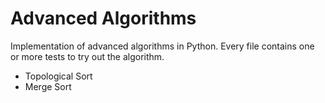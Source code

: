 # Advanced Algorithms 
Implementation of advanced algorithms in Python. Every file contains one or more tests to try out the algorithm.
- Topological Sort
- Merge Sort
